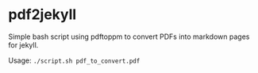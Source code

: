 # pdf2jekyll
Simple bash script using pdftoppm to convert PDFs into markdown pages for jekyll.

Usage:
`./script.sh pdf_to_convert.pdf`
